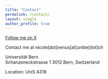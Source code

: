 ```yaml
---
title: "Contact"
permalink: /contact/
layout: single
author_profile: true
---
```


[Follow me on X](https://twitter.com/nemo18383912600)

Contact me at nicole[dot]venus[at]unibe[dot]ch

Universität Bern <br>
Schanzeneckstrasse 1
3012 Bern, Switzerland <br>

Location: UniS A318

